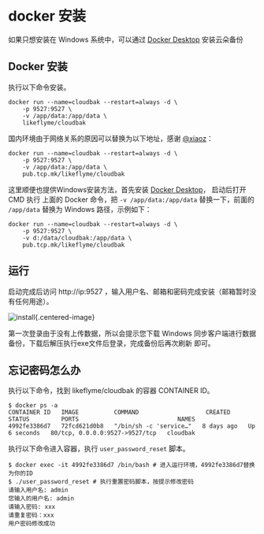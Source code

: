 # docker 安装

如果只想安装在 Windows 系统中，可以通过 [Docker Desktop](https://www.docker.com/products/docker-desktop/) 安装云朵备份

## Docker 安装

执行以下命令安装。

```shell
docker run --name=cloudbak --restart=always -d \
    -p 9527:9527 \
    -v /app/data:/app/data \
    likeflyme/cloudbak
```

国内环境由于网络关系的原因可以替换为以下地址，感谢 [@xiaoz](https://blog.xiaoz.org/)：
```shell
docker run --name=cloudbak --restart=always -d \
    -p 9527:9527 \
    -v /app/data:/app/data \
    pub.tcp.mk/likeflyme/cloudbak
```

这里顺便也提供Windows安装方法，首先安装 [Docker Desktop](https://www.docker.com/products/docker-desktop/)，
启动后打开 CMD 执行 上面的 Docker 命令，把 `-v /app/data:/app/data` 替换一下，前面的 `/app/data` 替换为 Windows 路径，示例如下：
```shell
docker run --name=cloudbak --restart=always -d \
    -p 9527:9527 \
    -v d:/data/cloudbak:/app/data \
    pub.tcp.mk/likeflyme/cloudbak
```

## 运行

启动完成后访问 http://ip:9527 ，输入用户名、邮箱和密码完成安装（邮箱暂时没有任何用途）。

![install](https://static.raining.top/wechat-cloud-bak/org-website/install.png){.centered-image}


第一次登录由于没有上传数据，所以会提示您下载 Windows 同步客户端进行数据备份，下载后解压执行exe文件后登录，完成备份后再次刷新
即可。

## 忘记密码怎么办

执行以下命令，找到 likeflyme/cloudbak 的容器 CONTAINER ID。

```shell
$ docker ps -a
CONTAINER ID   IMAGE          COMMAND                   CREATED      STATUS         PORTS                            NAMES
4992fe3386d7   72fcd621d0b8   "/bin/sh -c 'service…"   8 days ago   Up 6 seconds   80/tcp, 0.0.0.0:9527->9527/tcp   cloudbak
```
执行以下命令进入容器，执行 `user_password_reset` 脚本。

```shell
$ docker exec -it 4992fe3386d7 /bin/bash # 进入运行环境，4992fe3386d7替换为你的ID
$ ./user_password_reset # 执行重置密码脚本，按提示修改密码
请输入用户名: admin
您输入的用户名: admin
请输入密码: xxx
请重复密码：xxx
用户密码修改成功
```
